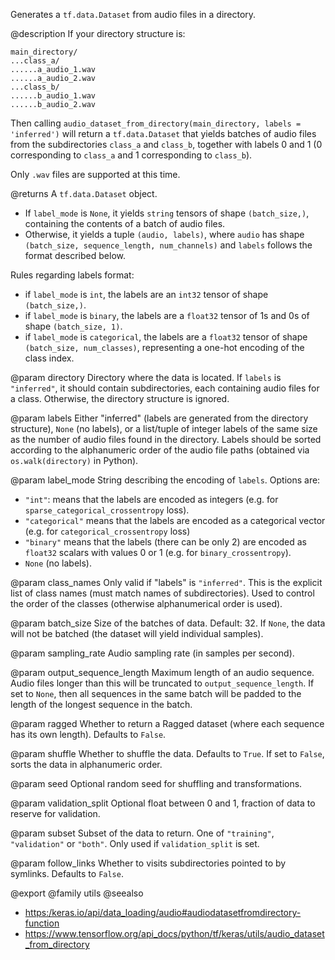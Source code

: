 Generates a `tf.data.Dataset` from audio files in a directory.

@description
If your directory structure is:

```
main_directory/
...class_a/
......a_audio_1.wav
......a_audio_2.wav
...class_b/
......b_audio_1.wav
......b_audio_2.wav
```

Then calling `audio_dataset_from_directory(main_directory,
labels = 'inferred')`
will return a `tf.data.Dataset` that yields batches of audio files from
the subdirectories `class_a` and `class_b`, together with labels
0 and 1 (0 corresponding to `class_a` and 1 corresponding to `class_b`).

Only `.wav` files are supported at this time.

@returns
A `tf.data.Dataset` object.

- If `label_mode` is `None`, it yields `string` tensors of shape
  `(batch_size,)`, containing the contents of a batch of audio files.
- Otherwise, it yields a tuple `(audio, labels)`, where `audio`
  has shape `(batch_size, sequence_length, num_channels)` and `labels`
  follows the format described
  below.

Rules regarding labels format:

- if `label_mode` is `int`, the labels are an `int32` tensor of shape
  `(batch_size,)`.
- if `label_mode` is `binary`, the labels are a `float32` tensor of
  1s and 0s of shape `(batch_size, 1)`.
- if `label_mode` is `categorical`, the labels are a `float32` tensor
  of shape `(batch_size, num_classes)`, representing a one-hot
  encoding of the class index.

@param directory
Directory where the data is located.
If `labels` is `"inferred"`, it should contain subdirectories,
each containing audio files for a class. Otherwise, the directory
structure is ignored.

@param labels
Either "inferred" (labels are generated from the directory
structure), `None` (no labels), or a list/tuple of integer labels
of the same size as the number of audio files found in
the directory. Labels should be sorted according to the
alphanumeric order of the audio file paths
(obtained via `os.walk(directory)` in Python).

@param label_mode
String describing the encoding of `labels`. Options are:
- `"int"`: means that the labels are encoded as integers (e.g. for
  `sparse_categorical_crossentropy` loss).
- `"categorical"` means that the labels are encoded as a categorical
  vector (e.g. for `categorical_crossentropy` loss)
- `"binary"` means that the labels (there can be only 2)
  are encoded as `float32` scalars with values 0
  or 1 (e.g. for `binary_crossentropy`).
- `None` (no labels).

@param class_names
Only valid if "labels" is `"inferred"`.
This is the explicit list of class names
(must match names of subdirectories). Used to control the order
of the classes (otherwise alphanumerical order is used).

@param batch_size
Size of the batches of data. Default: 32. If `None`,
the data will not be batched
(the dataset will yield individual samples).

@param sampling_rate
Audio sampling rate (in samples per second).

@param output_sequence_length
Maximum length of an audio sequence. Audio files
longer than this will be truncated to `output_sequence_length`.
If set to `None`, then all sequences in the same batch will
be padded to the
length of the longest sequence in the batch.

@param ragged
Whether to return a Ragged dataset (where each sequence has its
own length). Defaults to `False`.

@param shuffle
Whether to shuffle the data. Defaults to `True`.
If set to `False`, sorts the data in alphanumeric order.

@param seed
Optional random seed for shuffling and transformations.

@param validation_split
Optional float between 0 and 1, fraction of data to
reserve for validation.

@param subset
Subset of the data to return. One of `"training"`,
`"validation"` or `"both"`. Only used if `validation_split` is set.

@param follow_links
Whether to visits subdirectories pointed to by symlinks.
Defaults to `False`.

@export
@family utils
@seealso
+ <https:/keras.io/api/data_loading/audio#audiodatasetfromdirectory-function>
+ <https://www.tensorflow.org/api_docs/python/tf/keras/utils/audio_dataset_from_directory>
